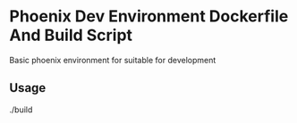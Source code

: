 # Phoenix Dev Environment Dockerfile And Build Script
Basic phoenix environment for suitable for development

## Usage
./build
